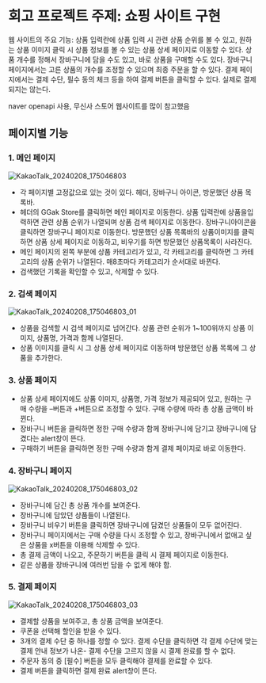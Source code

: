 # 회고 프로젝트 주제: 쇼핑 사이트 구현

웹 사이트의 주요 기능: 상품 입력란에 상품 입력 시 관련 상품 순위를 볼 수 있고, 원하는 상품 이미지 클릭 시 상품 정보를 볼 수 있는 상품 상세 페이지로 이동할 수 있다. 상품 개수를 정해서 장바구니에 담을 수도 있고, 바로 상품을 구매할 수도 있다. 장바구니 페이지에서는 고른 상품의 개수를 조정할 수 있으며 최종 주문을 할 수 있다. 결제 페이지에서는 결제 수단, 필수 동의 체크 등을 하여 결제 버튼을 클릭할 수 있다. 실제로 결제되지는 않는다.

naver openapi 사용, 무신사 스토어 웹사이트를 많이 참고했음

## 페이지별 기능

### 1. 메인 페이지

![KakaoTalk_20240208_175046803](https://github.com/Gwak-Seungju/GGakStore/assets/74342515/f0df3a76-f1d3-42c9-acfe-3539c3659044)

-   각 페이지별 고정값으로 있는 것이 있다. 헤더, 장바구니 아이콘, 방문했던 상품 목록바.
-   헤더의 GGak Store를 클릭하면 메인 페이지로 이동한다. 상품 입력란에 상품을입력하면 관련 상품 순위가 나열되며 상품 검색 페이지로 이동한다. 장바구니아이콘을 클릭하면 장바구니 페이지로 이동한다. 방문했던 상품 목록바의 상품이미지를 클릭하면 상품 상세 페이지로 이동하고, 비우기를 하면 방문했던 상품목록이 사라진다.
-   메인 페이지의 왼쪽 부분에 상품 카테고리가 있고, 각 카테고리를 클릭하면 그 카테고리의 상품 순위가 나열된다. 매8초마다 카테고리가 순서대로 바뀐다.
-   검색했던 기록을 확인할 수 있고, 삭제할 수 있다.

### 2. 검색 페이지

![KakaoTalk_20240208_175046803_01](https://github.com/Gwak-Seungju/GGakStore/assets/74342515/0026f8a6-c7da-43ef-aa8a-d650b11df00e)

-   상품을 검색할 시 검색 페이지로 넘어간다. 상품 관련 순위가 1~100위까지 상품 이미지, 상품명, 가격과 함께 나열된다.
-   상품 이미지를 클릭 시 그 상품 상세 페이지로 이동하며 방문했던 상품 목록에 그 상품을 추가한다.

### 3. 상품 페이지

-   상품 상세 페이지에도 상품 이미지, 상품명, 가격 정보가 제공되어 있고, 원하는 구매 수량을 –버튼과 +버튼으로 조정할 수 있다. 구매 수량에 따라 총 상품 금액이 바뀐다.
-   장바구니 버튼을 클릭하면 정한 구매 수량과 함께 장바구니에 담기고 장바구니에 담겼다는 alert창이 뜬다.
-   구매하기 버튼을 클릭하면 정한 구매 수량과 함게 결제 페이지로 바로 이동한다.

### 4. 장바구니 페이지

![KakaoTalk_20240208_175046803_02](https://github.com/Gwak-Seungju/GGakStore/assets/74342515/ef12bd8a-e770-4004-b9f3-0d51038776a0)

-   장바구니에 담긴 총 상품 개수를 보여준다.
-   장바구니에 담았던 상품들이 나열된다.
-   장바구니 비우기 버튼을 클릭하면 장바구니에 담겼던 상품들이 모두 없어진다.
-   장바구니 페이지에서는 구매 수량을 다시 조정할 수 있고, 장바구니에서 없애고 싶은 상품을 x버튼을 이용해 삭제할 수 있다.
-   총 결제 금액이 나오고, 주문하기 버튼을 클릭 시 결제 페이지로 이동한다.
-   같은 상품을 장바구니에 여러번 담을 수 없게 해야 함.

### 5. 결제 페이지

![KakaoTalk_20240208_175046803_03](https://github.com/Gwak-Seungju/GGakStore/assets/74342515/e9d5719c-62fb-49e9-b0b2-7fc5ae2d9fd4)

-   결제할 상품을 보여주고, 총 상품 금액을 보여준다.
-   쿠폰을 선택해 할인을 받을 수 있다.
-   3개의 결제 수단 중 하나를 정할 수 있다. 결제 수단을 클릭하면 각 결제 수단에 맞는 결제 안내 정보가 나온- 결제 수단을 고르지 않을 시 결제 완료를 할 수 없다.
-   주문자 동의 중 [필수] 버튼을 모두 클릭해야 결제를 완료할 수 있다.
-   결제 버튼을 클릭하면 결제 완료 alert창이 뜬다.

